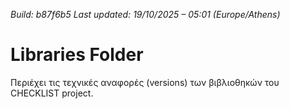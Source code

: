 *Build: b87f6b5*
*Last updated: 19/10/2025 – 05:01 (Europe/Athens)*
# Libraries Folder  
Περιέχει τις τεχνικές αναφορές (versions) των βιβλιοθηκών του CHECKLIST project.

